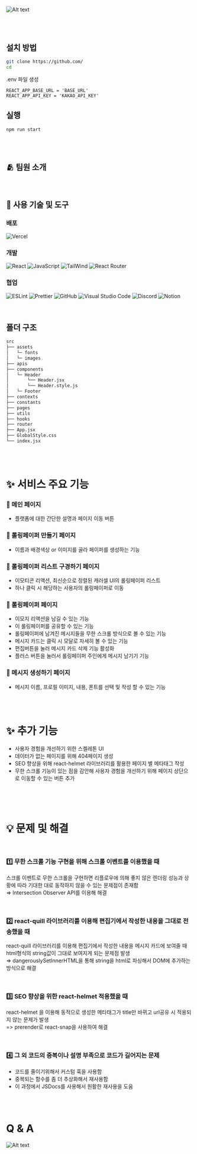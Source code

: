 <h1 align=center></h2>

>

![Alt text](png)

<br/><br/>

## 설치 방법

```bash
git clone https://github.com/
cd
```

.env 파일 생성

```
REACT_APP_BASE_URL = 'BASE_URL'
REACT_APP_API_KEY = 'KAKAO_API_KEY'
```

## 실행

```bash
npm run start
```

<br/><br/>

## 🫂 팀원 소개

<br/>

## 🔨 사용 기술 및 도구

### 배포

![Vercel](https://taskify-sage-xi.vercel.app/)

### 개발

![React](https://img.shields.io/badge/react-%2320232a.svg?style=for-the-badge&logo=react&logoColor=%2361DAFB) ![JavaScript](https://img.shields.io/badge/javascript-%23323330.svg?style=for-the-badge&logo=javascript&logoColor=%23F7DF1E) ![TailWind](https://img.shields.io/badge/styled--components-DB7093?style=for-the-badge&logo=styled-components&logoColor=white) ![React Router](https://img.shields.io/badge/React_Router-CA4245?style=for-the-badge&logo=react-router&logoColor=white)

### 협업

![ESLint](https://img.shields.io/badge/ESLint-4B3263?style=for-the-badge&logo=eslint&logoColor=white)
![Prettier](https://img.shields.io/badge/Prettier-F7B93E?style=for-the-badge&logo=eslint&logoColor=white) ![GitHub](https://img.shields.io/badge/github-%23121011.svg?style=for-the-badge&logo=github&logoColor=white) ![Visual Studio Code](https://img.shields.io/badge/Visual%20Studio%20Code-0078d7.svg?style=for-the-badge&logo=visual-studio-code&logoColor=white)
![Discord](https://img.shields.io/badge/Discord-%235865F2.svg?style=for-the-badge&logo=discord&logoColor=white) ![Notion](https://img.shields.io/badge/notion-000000?style=for-the-badge&logo=notion&logoColor=white)

<br/>

## 폴더 구조

```bash
src
├── assets
│   └─ fonts
│   └─ images
├── apis
├── components
│   └─ Header
│       └── Header.jsx
│       └── Header.style.js
│   └─ Footer
├── contexts
├── constants
├── pages
├── utils
├── hooks
├── router
├── App.jsx
├── GlobalStyle.css
└── index.jsx
```

<br/><br/>

# ✨ 서비스 주요 기능

### 📄 메인 페이지

- 플랫폼에 대한 간단한 설명과 페이지 이동 버튼

### 📄 롤링페이퍼 만들기 페이지

- 이름과 배경색상 or 이미지를 골라 페이퍼를 생성하는 기능

### 📄 롤링페이퍼 리스트 구경하기 페이지

- 이모티콘 리액션, 최신순으로 정렬된 캐러셀 UI의 롤링페이퍼 리스트
- 하나 클릭 시 해당하는 사용자의 롤링페이퍼로 이동

### 📄 롤링페이퍼 페이지

- 이모지 리액션을 남길 수 있는 기능
- 이 롤링페이퍼를 공유할 수 있는 기능
- 롤링페이퍼에 남겨진 메시지들을 무한 스크롤 방식으로 볼 수 있는 기능
- 메시지 카드는 클릭 시 모달로 자세히 볼 수 있는 기능
- 편집버튼을 눌러 메시지 카드 삭제 기능 활성화
- 플러스 버튼을 눌러서 롤링페이퍼 주인에게 메시지 남기기 기능

### 📄 메시지 생성하기 페이지

- 메시지 이름, 프로필 이미지, 내용, 폰트를 선택 및 작성 할 수 있는 기능

<br/><br/>

# ✨ 추가 기능

- 사용자 경험을 개선하기 위한 스켈레톤 UI
- 데이터가 없는 페이지를 위해 404페이지 생성
- SEO 향상을 위해 react-helmet 라이브러리를 활용한 페이지 별 메타태그 작성
- 무한 스크롤 기능이 있는 점을 감안해 사용자 경험을 개선하기 위해 페이지 상단으로 이동할 수 있는 버튼 추가

<br/><br/><br/>

# 💡 문제 및 해결

<br/>

### 1️⃣ 무한 스크롤 기능 구현을 위해 스크롤 이벤트를 이용했을 때

스크롤 이벤트로 무한 스크롤을 구현하면 리플로우에 의해 좋지 않은 렌더링 성능과 상황에 따라 기대한 대로 동작하지 않을 수 있는 문제점이 존재함 <br/>
⇒ Intersection Observer API를 이용해 해결

<br/>

### 2️⃣ react-quill 라이브러리를 이용해 편집기에서 작성한 내용을 그대로 전송했을 때

react-quill 라이브러리를 이용해 편집기에서 작성한 내용을 메시지 카드에 보여줄 때 html형식의 string값이 그대로 보여지게 되는 문제점 발생<br/>
⇒ dangerouslySetInnerHTML을 통해 string을 html로 파싱해서 DOM에 추가하는 방식으로 해결

<br/>

### 3️⃣ SEO 향상을 위한 react-helmet 적용했을 때

react-helmet 을 이용해 동적으로 생성한 메타태그가 title만 바뀌고 url공유 시 적용되지 않는 문제가 발생<br/>
=> prerender로 react-snap을 사용하여 해결

<br/>

### 4️⃣ 그 외 코드의 중복이나 설명 부족으로 코드가 길어지는 문제

- 코드를 줄이기위해서 커스텀 훅을 사용함
- 중복되는 함수를 좀 더 추상화해서 재사용함
- 이 과정에서 JSDocs를 사용해서 원활한 재사용을 도움

<br/><br/>

# Q & A

![Alt text](image-6.png)
